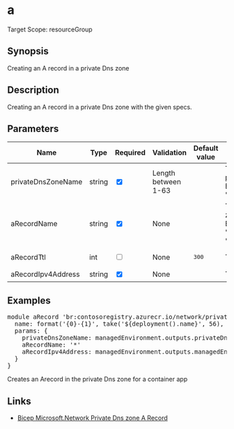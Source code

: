 ﻿# a

Target Scope: resourceGroup

## Synopsis
Creating an A record in a private Dns zone

## Description
Creating an A record in a private Dns zone with the given specs.

## Parameters
| Name | Type | Required | Validation | Default value | Description |
| -- |  -- | -- | -- | -- | -- |
| privateDnsZoneName | string | <input type="checkbox" checked> | Length between 1-63 | <pre></pre> | The name of the private DNS zone in which the private endpoint can be looked up.<br>Example<br>'privatelink.blob.&#36;{environment().suffixes.storage}' |
| aRecordName | string | <input type="checkbox" checked> | None | <pre></pre> | The name for the A record in the private DNS zone.<br>Example:<br>'blob',<br>'*' |
| aRecordTtl | int | <input type="checkbox"> | None | <pre>300</pre> | The TTL for the A record |
| aRecordIpv4Address | string | <input type="checkbox" checked> | None | <pre></pre> | The ipv4 address for the A record |

## Examples
<pre>
module aRecord 'br:contosoregistry.azurecr.io/network/privatednszones/a:latest' = {
  name: format('{0}-{1}', take('${deployment().name}', 56), 'arecord')
  params: {
    privateDnsZoneName: managedEnvironment.outputs.privateDnsZoneName
    aRecordName: '*'
    aRecordIpv4Address: managedEnvironment.outputs.managedEnvironmentStaticIp
  }
}
</pre>
<p>Creates an Arecord in the private Dns zone for a container app</p>

## Links
- [Bicep Microsoft.Network Private Dns zone A Record](https://learn.microsoft.com/en-us/azure/templates/microsoft.network/privatednszones/a?pivots=deployment-language-bicep)
